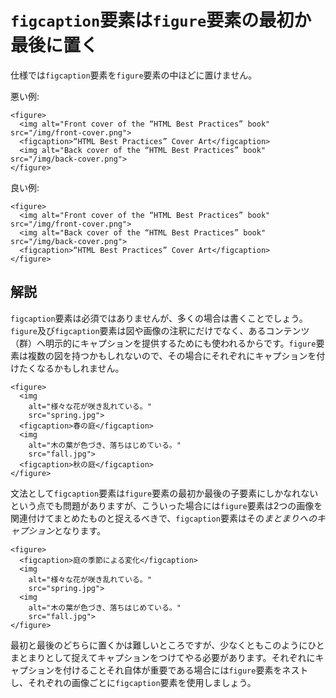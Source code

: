 # `figcaption`要素は`figure`要素の最初か最後に置く

仕様では`figcaption`要素を`figure`要素の中ほどに置けません。

悪い例:

    <figure>
      <img alt="Front cover of the “HTML Best Practices” book" src="/img/front-cover.png">
      <figcaption>“HTML Best Practices” Cover Art</figcaption>
      <img alt="Back cover of the “HTML Best Practices” book" src="/img/back-cover.png">
    </figure>

良い例:

    <figure>
      <img alt="Front cover of the “HTML Best Practices” book" src="/img/front-cover.png">
      <img alt="Back cover of the “HTML Best Practices” book" src="/img/back-cover.png">
      <figcaption>“HTML Best Practices” Cover Art</figcaption>
    </figure>


## 解説

`figcaption`要素は必須ではありませんが、多くの場合は書くことでしょう。`figure`及び`figcaption`要素は図や画像の注釈にだけでなく、あるコンテンツ（群）へ明示的にキャプションを提供するためにも使われるからです。`figure`要素は複数の図を持つかもしれないので、その場合にそれぞれにキャプションを付けたくなるかもしれません。

    <figure>
      <img
        alt="様々な花が咲き乱れている。"
        src="spring.jpg">
      <figcaption>春の庭</figcaption>
      <img
        alt="木の葉が色づき、落ちはじめている。"
        src="fall.jpg">
      <figcaption>秋の庭</figcaption>
    </figure>

文法として`figcaption`要素は`figure`要素の最初か最後の子要素にしかなれないという点でも問題がありますが、こういった場合には`figure`要素は2つの画像を関連付けてまとめたものと捉えるべきで、`figcaption`要素はその*まとまりへのキャプション*となります。

    <figure>
      <figcaption>庭の季節による変化</figcaption>
      <img
        alt="様々な花が咲き乱れている。"
        src="spring.jpg">
      <img
        alt="木の葉が色づき、落ちはじめている。"
        src="fall.jpg">
    </figure>

最初と最後のどちらに置くかは難しいところですが、少なくともこのようにひとまとまりとして捉えてキャプションをつけてやる必要があります。それぞれにキャプションを付けることそれ自体が重要である場合には`figure`要素をネストし、それぞれの画像ごとに`figcaption`要素を使用しましょう。
